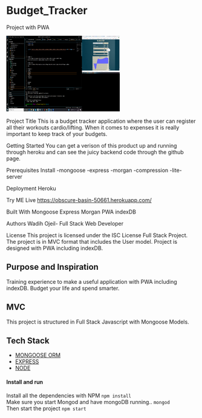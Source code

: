 # Budget_Tracker
Project with PWA


<img src= "./public/image/appImage.png" width="300" height="200">




Project Title
This is a budget tracker application where the user can register all their workouts cardio/lifting.
When it comes to expenses it is really important to keep track of your budgets. 

Getting Started
You can get a verison of this product up and running through heroku and can see the juicy backend code through the github
page.

Prerequisites
Install
-mongoose
-express
-morgan
-compression
-lite-server


Deployment
Heroku

Try ME Live 
<a href="https://obscure-basin-50661.herokuapp.com/">https://obscure-basin-50661.herokuapp.com/</a>


Built With
Mongoose
Express
Morgan
PWA
indexDB


Authors
Wadih Ojeil- Full Stack Web Developer

License
This project is licensed under the ISC License
Full Stack Project. The project is in MVC format that includes the User model. Project is designed with PWA including indexDB.

## Purpose and Inspiration
Training experience to make a useful application with PWA including indexDB. Budget your life and spend smarter.

## MVC
This project is structured in Full Stack Javascript with Mongoose Models. 



## Tech Stack
+ [MONGOOSE ORM](https://www.npmjs.com/package/mongoose)
+ [EXPRESS](https://www.npmjs.com/package/express)
+ [NODE](https://nodejs.org/en/)

#### Install and run
Install all the dependencies with NPM
`npm install` <br>
Make sure you start Mongod and have mongoDB running..
`mongod` <br>
Then start the project
`npm start`





